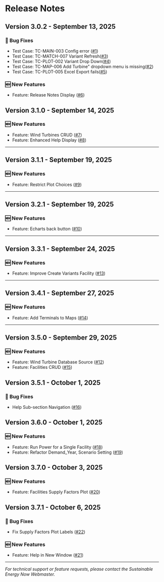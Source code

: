 # Release Notes

## Version 3.0.2 - September 13, 2025

### 🐛 Bug Fixes
- Test Case: TC-MAIN-003 Config error ([#1](https://github.com/Sustainable-Energy-Now/siren_web/issues/1))
- Test Case: TC-MATCH-007 Variant Refresh([#3](https://github.com/Sustainable-Energy-Now/siren_web/issues/3))
- Test Case: TC-PLOT-002 Variant Drop Down([#4](https://github.com/Sustainable-Energy-Now/siren_web/issues/4))
- Test Case: TC-MAP-006 Add Turbine" dropdown menu is missing([#2](https://github.com/Sustainable-Energy-Now/siren_web/issues/2))
- Test Case: TC-PLOT-005 Excel Export fails([#5](https://github.com/Sustainable-Energy-Now/siren_web/issues/5))

### 🆕 New Features
- Feature: Release Notes Display ([#6](https://github.com/Sustainable-Energy-Now/siren_web/issues/6))

## Version 3.1.0 - September 14, 2025
### 🆕 New Features
- Feature: Wind Turbines CRUD ([#7](https://github.com/Sustainable-Energy-Now/siren_web/issues/7))
- Feature: Enhanced Help Display ([#8](https://github.com/Sustainable-Energy-Now/siren_web/issues/8))
---

## Version 3.1.1 - September 19, 2025
### 🆕 New Features
- Feature: Restrict Plot Choices ([#9](https://github.com/Sustainable-Energy-Now/siren_web/issues/9))
---

## Version 3.2.1 - September 19, 2025
### 🆕 New Features
- Feature: Echarts back button ([#10](https://github.com/Sustainable-Energy-Now/siren_web/issues/10))
---

## Version 3.3.1 - September 24, 2025
### 🆕 New Features
- Feature: Improve Create Variants Facility ([#13](https://github.com/Sustainable-Energy-Now/siren_web/issues/13))
---

## Version 3.4.1 - September 27, 2025
### 🆕 New Features
- Feature: Add Terminals to Maps ([#14](https://github.com/Sustainable-Energy-Now/siren_web/issues/14))
---

## Version 3.5.0 - September 29, 2025
### 🆕 New Features
- Feature: Wind Turbine Database Source ([#12](https://github.com/Sustainable-Energy-Now/siren_web/issues/12))
- Feature: Facilities CRUD ([#15](https://github.com/Sustainable-Energy-Now/siren_web/issues/15))

## Version 3.5.1 - October 1, 2025
### 🐛 Bug Fixes
- Help Sub-section Navigation ([#16](https://github.com/Sustainable-Energy-Now/siren_web/issues/16))

## Version 3.6.0 - October 1, 2025
### 🆕 New Features
- Feature: Run Power for a Single Facility ([#18](https://github.com/Sustainable-Energy-Now/siren_web/issues/18))
- Feature: Refactor Demand_Year, Scenario Setting ([#19](https://github.com/Sustainable-Energy-Now/siren_web/issues/19))

## Version 3.7.0 - October 3, 2025
### 🆕 New Features
- Feature: Facilities Supply Factors Plot ([#20](https://github.com/Sustainable-Energy-Now/siren_web/issues/20))

## Version 3.7.1 - October 6, 2025
### 🐛 Bug Fixes
- Fix Supply Factors Plot Labels ([#22](https://github.com/Sustainable-Energy-Now/siren_web/issues/22))
### 🆕 New Features
- Feature: Help in New Window ([#21](https://github.com/Sustainable-Energy-Now/siren_web/issues/21))

---
*For technical support or feature requests, please contact the Sustainable Energy Now Webmaster.*